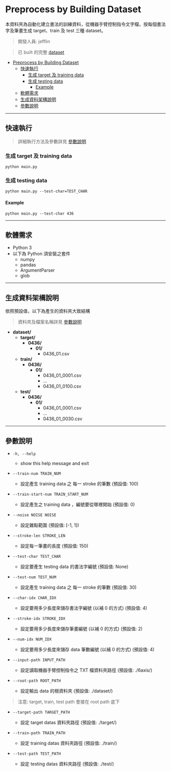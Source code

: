 # Preprocess by Building Dataset

本資料夾為自動化建立書法的訓練資料，從機器手臂控制指令文字檔，按每個書法字及筆畫生成 target、train 及 test 三種 dataset。

> 開發人員: jefflin

> 已 built 的完整 [dataset](https://drive.google.com/file/d/15aUSfvorEF7wKhYrUY9h2UHpvJq06BYy/view?usp=sharing)
- [Preprocess by Building Dataset](#preprocess-by-building-dataset)
  - [快速執行](#快速執行)
    - [生成 target 及 training data](#生成-target-及-training-data)
    - [生成 testing data](#生成-testing-data)
      - [Example](#example)
  - [軟體需求](#軟體需求)
  - [生成資料架構說明](#生成資料架構說明)
  - [參數說明](#參數說明)

---

## 快速執行

> 詳細執行方法及參數詳見 [參數說明](#參數說明)

### 生成 target 及 training data

```python main.py```

### 生成 testing data

```python main.py --test-char=TEST_CHAR```

#### Example

```python main.py --test-char 436```

---

## 軟體需求

- Python 3
- 以下為 Python 須安裝之套件
  - numpy
  - pandas
  - ArgumentParser
  - glob

---

## 生成資料架構說明

依照預設值，以下為產生的資料夾大致結構

> 資料夾及檔案名稱詳見 [參數說明](#參數說明)

- **dataset/**
  - **target/**
    - **0436/**
      - **01/**
        - 0436_01.csv
  - **train/**
    - **0436/**
      - **01/**
        - 0436_01_0001.csv
        - ...
        - 0436_01_0100.csv
  - **test/**
    - **0436/**
      - **01/**
        - 0436_01_0001.csv
        - ...
        - 0436_01_0030.csv

---

## 參數說明

- ```-h, --help```
  
  - show this help message and exit

- ```--train-num TRAIN_NUM```

  - 設定產生 training data 之 每一 stroke 的筆數 (預設值: 100)

- ```--train-start-num TRAIN_START_NUM```

  - 設定產生之 training data ，編號要從哪裡開始 (預設值: 0)

- ```--noise NOISE NOISE```

  - 設定雜點範圍 (預設值: [-1, 1])

- ```--stroke-len STROKE_LEN```

  - 設定每一筆畫的長度 (預設值: 150)

- ```--test-char TEST_CHAR```

  - 設定要產生 testing data 的書法字編號 (預設值: None)

- ```--test-num TEST_NUM```

  - 設定產生 training data 之 每一 stroke 的筆數 (預設值: 30)

- ```--char-idx CHAR_IDX```

  - 設定要用多少長度來儲存書法字編號 (以補 0 的方式) (預設值: 4)

- ```--stroke-idx STROKE_IDX```

  - 設定要用多少長度來儲存筆畫編號 (以補 0 的方式) (預設值: 2)

- ```--num-idx NUM_IDX```

  - 設定要用多少長度來儲存 data 筆數編號 (以補 0 的方式) (預設值: 4)

- ```--input-path INPUT_PATH```

  - 設定讀取機器手臂控制指令之 TXT 檔資料夾路徑 (預設值: ./6axis/)

- ```--root-path ROOT_PATH```

  - 設定輸出 data 的根資料夾 (預設值: ./dataset/)
> 注意: target, train, test path 會接在 root path 底下
- ```--target-path TARGET_PATH```

  - 設定 target datas 資料夾路徑 (預設值: ./target/)

- ```--train-path TRAIN_PATH```

  - 設定 training datas 資料夾路徑 (預設值: ./train/)

- ```--test-path TEST_PATH```
  - 設定 testing datas 資料夾路徑 (預設值: ./test/)
